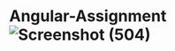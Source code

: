 # Angular-Assignment![Screenshot (504)](https://github.com/devshaah/Angular-Assignment/assets/114006596/132f6b7d-c9f9-4560-b4af-fd6453d49533)
